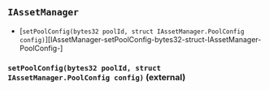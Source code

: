 ## <span id="IAssetManager"></span> `IAssetManager`



- [`setPoolConfig(bytes32 poolId, struct IAssetManager.PoolConfig config)`][IAssetManager-setPoolConfig-bytes32-struct-IAssetManager-PoolConfig-]
### <span id="IAssetManager-setPoolConfig-bytes32-struct-IAssetManager-PoolConfig-"></span> `setPoolConfig(bytes32 poolId, struct IAssetManager.PoolConfig config)` (external)



